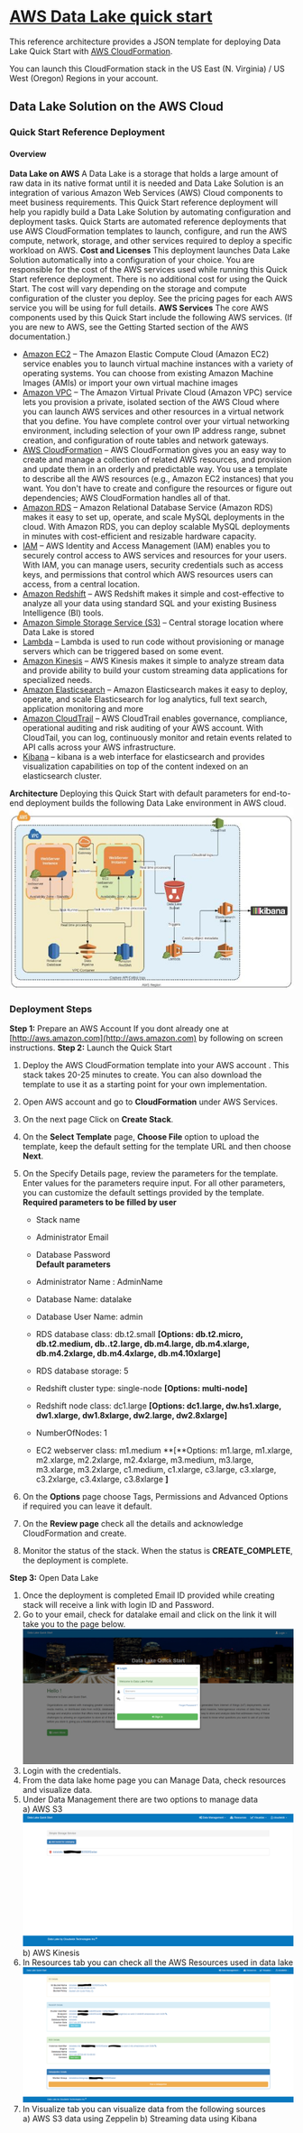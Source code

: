# [AWS Data Lake quick start](https://console.aws.amazon.com/cloudformation/home?region=us-east-1#/stacks/new?stackName=CWDLQuickstart&templateURL=https://s3-us-west-2.amazonaws.com/akshaypatil/aws-datalake/aws-datalake-qs.template)

This reference architecture provides a JSON template for deploying Data Lake Quick Start with [AWS CloudFormation](https://aws.amazon.com/cloudformation/).

You can launch this CloudFormation stack in the US East (N. Virginia) / US West (Oregon) Regions in your account.

## Data Lake Solution on the AWS Cloud

### Quick Start Reference Deployment

#### **Overview**

**Data Lake on AWS** A Data Lake is a storage that holds a large amount of raw data in its native format until it is needed and Data Lake Solution is an integration of various Amazon Web Services (AWS) Cloud components to meet business requirements. This Quick Start reference deployment will help you rapidly build a Data Lake Solution by automating configuration and deployment tasks. [](https://aws.amazon.com/quickstart/)Quick Starts are automated reference deployments that use AWS CloudFormation templates to launch, configure, and run the AWS compute, network, storage, and other services required to deploy a specific workload on AWS. **Cost and Licenses** This deployment launches Data Lake Solution automatically into a configuration of your choice. You are responsible for the cost of the AWS services used while running this Quick Start reference deployment. There is no additional cost for using the Quick Start. The cost will vary depending on the storage and compute configuration of the cluster you deploy. See the pricing pages for each AWS service you will be using for full details. **AWS Services** The core AWS components used by this Quick Start include the following AWS services. (If you are new to AWS, see the Getting Started section of the AWS documentation.)

*   [Amazon EC2](https://aws.amazon.com/documentation/ec2/) – The Amazon Elastic Compute Cloud (Amazon EC2) service enables you to launch virtual machine instances with a variety of operating systems. You can choose from existing Amazon Machine Images (AMIs) or import your own virtual machine images
*   [Amazon VPC](https://aws.amazon.com/documentation/vpc/) – The Amazon Virtual Private Cloud (Amazon VPC) service lets you provision a private, isolated section of the AWS Cloud where you can launch AWS services and other resources in a virtual network that you define. You have complete control over your virtual networking environment, including selection of your own IP address range, subnet creation, and configuration of route tables and network gateways.
*   [AWS CloudFormation](https://aws.amazon.com/documentation/cloudformation/) – AWS CloudFormation gives you an easy way to create and manage a collection of related AWS resources, and provision and update them in an orderly and predictable way. You use a template to describe all the AWS resources (e.g., Amazon EC2 instances) that you want. You don't have to create and configure the resources or figure out dependencies; AWS CloudFormation handles all of that.
*   [Amazon RDS](https://aws.amazon.com/documentation/rds/) – Amazon Relational Database Service (Amazon RDS) makes it easy to set up, operate, and scale MySQL deployments in the cloud. With Amazon RDS, you can deploy scalable MySQL deployments in minutes with cost-efficient and resizable hardware capacity.
*   [IAM](https://aws.amazon.com/documentation/iam/) – AWS Identity and Access Management (IAM) enables you to securely control access to AWS services and resources for your users. With IAM, you can manage users, security credentials such as access keys, and permissions that control which AWS resources users can access, from a central location.
*   [Amazon Redshift](#) – AWS Redshift makes it simple and cost-effective to analyze all your data using standard SQL and your existing Business Intelligence (BI) tools.
*   [Amazon Simple Storage Service (S3)](#) – Central storage location where Data Lake is stored
*   [Lambda](#) – Lambda is used to run code without provisioning or manage servers which can be triggered based on some event.
*   [Amazon Kinesis](#) – AWS Kinesis makes it simple to analyze stream data and provide ability to build your custom streaming data applications for specialized needs.
*   [Amazon Elasticsearch](#) – Amazon Elasticsearch makes it easy to deploy, operate, and scale Elasticsearch for log analytics, full text search, application monitoring and more
*   [Amazon CloudTrail](#) – AWS CloudTrail enables governance, compliance, operational auditing and risk auditing of your AWS account. With CloudTail, you can log, continuously monitor and retain events related to API calls across your AWS infrastructure.
*   [Kibana](#) – kibana is a web interface for elasticsearch and provides visualization capabilities on top of the content indexed on an elasticsearch cluster.

**Architecture** Deploying this Quick Start with default parameters for end-to-end deployment builds the following Data Lake environment in AWS cloud. 
![Architecture Diagram](/images/aws-dl-qs-arch.jpg "Architecture Diagram")

### **Deployment Steps**

**Step 1:** Prepare an AWS Account If you dont already one at [http://aws.amazon.com](http://aws.amazon.com) by following on screen instructions. **Step 2:** Launch the Quick Start

1.  Deploy the AWS CloudFormation template into your AWS account <stack link="">. This stack takes 20-25 minutes to create. You can also download the template to use it as a starting point for your own implementation.</stack>
2.  Open AWS account and go to **CloudFormation** under AWS Services.
3.  On the next page Click on **Create Stack**.
4.  On the **Select Template** page, **Choose File** option to upload the template, keep the default setting for the template URL and then choose **Next**.
5.  On the Specify Details page, review the parameters for the template. Enter values for the parameters require input. For all other parameters, you can customize the default settings provided by the template.  
    **Required parameters to be filled by user**  

    *   Stack name
    *   Administrator Email
    *   Database Password  
    **Default parameters**  

    *   Administrator Name : AdminName
    *   Database Name: datalake
    *   Database User Name: admin
    *   RDS database class: db.t2.small **[**Options: db.t2.micro, db.t2.medium, db..t2.large, db.m4.large, db.m4.xlarge, db.m4.2xlarge, db.m4.4xlarge, db.m4.10xlarge**]**
    *   RDS database storage: 5
    *   Redshift cluster type: single-node **[**Options: multi-node**]**
    *   Redshift node class: dc1.large **[**Options: dc1.large, dw.hs1.xlarge, dw1.xlarge, dw1.8xlarge, dw2.large, dw2.8xlarge**]**
    *   NumberOfNodes: 1
    *   EC2 webserver class: m1.medium **[**Options: m1.large, m1.xlarge, m2.xlarge, m2.2xlarge, m2.4xlarge, m3.medium, m3.large, m3.xlarge, m3.2xlarge, c1.medium, c1.xlarge, c3.large, c3.xlarge, c3.2xlarge, c3.4xlarge, c3.8xlarge **]**
6.  On the **Options** page choose Tags, Permissions and Advanced Options if required you can leave it default.
7.  On the **Review page** check all the details and acknowledge CloudFormation and create.
8.  Monitor the status of the stack. When the status is **CREATE_COMPLETE**, the deployment is complete.

**Step 3:** Open Data Lake

1.  Once the deployment is completed Email ID provided while creating stack will receive a link with login ID and Password.
2.  Go to your email, check for datalake email and click on the link it will take you to the page below.  
    ![Login page](/images/aws-qs-dl-login.png "Login page")
3.  Login with the credentials.
4.  From the data lake home page you can Manage Data, check resources and visualize data.
5.  Under Data Management there are two options to manage data  
    a) AWS S3  
    ![S3 Explorer](/images/aws-qs-dl-s3-explorer.png "S3 Explorer")  
    b) AWS Kinesis
6.  In Resources tab you can check all the AWS Resources used in data lake  
    ![Resources](/images/aws-qs-dl-resources.png "Resources")
7.  In Visualize tab you can visualize data from the following sources  
    a) AWS S3 data using Zeppelin b) Streaming data using Kibana
